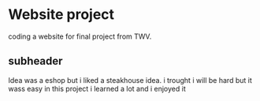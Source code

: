 # Website project

coding a website for final project from TWV.

## subheader
Idea was a eshop but i liked a steakhouse idea.
i trought i will be hard but  it wass easy
in this project i learned a lot and i enjoyed it